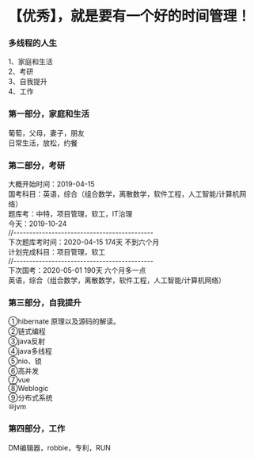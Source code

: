 # 【优秀】，就是要有一个好的时间管理！
### 多线程的人生

1、家庭和生活  
2、考研  
3、自我提升  
4、工作  
### 第一部分，家庭和生活  
葡萄，父母，妻子，朋友  
日常生活，放松，约餐  
### 第二部分，考研
大概开始时间：2019-04-15  
国考科目：英语，综合（组合数学，离散数学，软件工程，人工智能/计算机网络）  
题库考：中特，项目管理，软工，IT治理  
今天：2019-10-24  
//--------------------------------------------  
下次题库考时间：2020-04-15  174天 不到六个月  
计划完成科目：项目管理，软工  
//--------------------------------------------   
下次国考：2020-05-01        190天 六个月多一点  
英语，综合（组合数学，离散数学，软件工程，人工智能/计算机网络）  
### 第三部分，自我提升  
①hibernate 原理以及源码的解读。  
②链式编程  
③java反射  
④java多线程  
⑤nio、锁  
⑥高并发  
⑦vue  
⑧Weblogic  
⑨分布式系统  
⑩jvm  
### 第四部分，工作  
DM编辑器，robbie，专利，RUN

